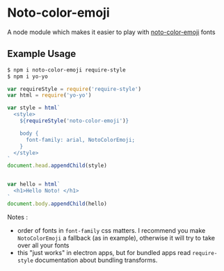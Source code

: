 # Noto-color-emoji

A node module which makes it easier to play with [noto-color-emoji](https://github.com/googlefonts/noto-emoji) fonts

## Example Usage

```bash
$ npm i noto-color-emoji require-style
$ npm i yo-yo
```

```js
var requireStyle = require('require-style')
var html = require('yo-yo')

var style = html`
  <style>
    ${requireStyle('noto-color-emoji')} 

    body {
      font-family: arial, NotoColorEmoji;
    }
  </style>
`
document.head.appendChild(style)


var hello = html`
  <h1>Hello Noto! </h1>
`
document.body.appendChild(hello)
```

Notes :
- order of fonts in `font-family` css matters. I recommend you make `NotoColorEmoji` a fallback (as in example), otherwise it will try to take over all your fonts
- this "just works" in electron apps, but for bundled apps read `require-style` documentation about bundling transforms.
